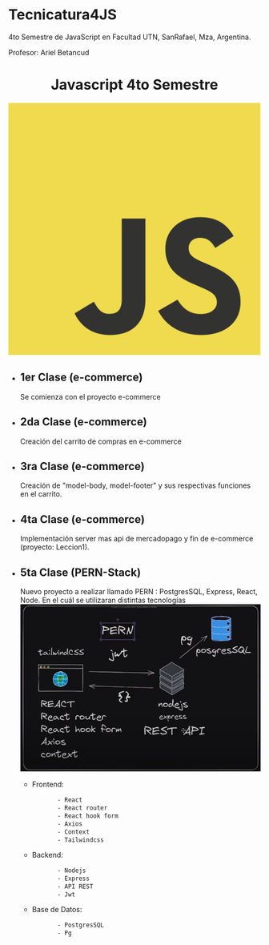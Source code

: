 # Tecnicatura4JS
4to Semestre de JavaScript en Facultad UTN, SanRafael, Mza, Argentina.

Profesor: Ariel Betancud 

<div align="center">
<H1>Javascript  4to Semestre</H1>
</div>

![Logo JS](https://github.com/ezequielmariscal/AlmacenamientoImg/blob/main/14%20-%20Logo%20JS.png)

- ## 1er Clase (e-commerce)
   Se comienza con el proyecto e-commerce
- ## 2da Clase (e-commerce)
  Creación del carrito de compras en e-commerce
- ## 3ra Clase (e-commerce)
  Creación de "model-body, model-footer" y sus respectivas funciones en el carrito.
- ## 4ta Clase (e-commerce)
  Implementación server mas api de mercadopago y fin de e-commerce (proyecto: Leccion1).
- ## 5ta Clase (PERN-Stack)
  Nuevo proyecto a realizar llamado PERN : PostgresSQL, Express, React, Node. En el cuál se utilizaran distintas tecnologías
![Img pern](https://github.com/ezequielmariscal/AlmacenamientoImg/blob/main/15%20-%20ProyectoPERN(js-sept2023).png)
  - Frontend:

               - React
               - React router
               - React hook form
               - Axios
               - Context
               - Tailwindcss  
  - Backend:
               
               - Nodejs
               - Express
               - API REST
               - Jwt
   
  - Base de Datos:
               
               - PostgresSQL
               - Pg
